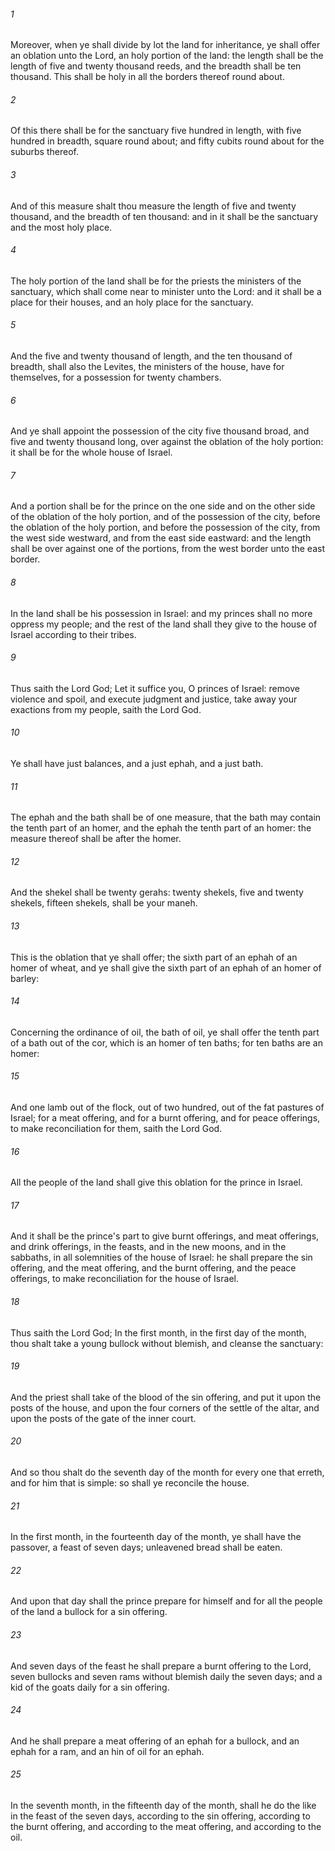 ###### 1
Moreover, when ye shall divide by lot the land for inheritance, ye shall offer an oblation unto the Lord, an holy portion of the land: the length shall be the length of five and twenty thousand reeds, and the breadth shall be ten thousand. This shall be holy in all the borders thereof round about.

###### 2
Of this there shall be for the sanctuary five hundred in length, with five hundred in breadth, square round about; and fifty cubits round about for the suburbs thereof.

###### 3
And of this measure shalt thou measure the length of five and twenty thousand, and the breadth of ten thousand: and in it shall be the sanctuary and the most holy place.

###### 4
The holy portion of the land shall be for the priests the ministers of the sanctuary, which shall come near to minister unto the Lord: and it shall be a place for their houses, and an holy place for the sanctuary.

###### 5
And the five and twenty thousand of length, and the ten thousand of breadth, shall also the Levites, the ministers of the house, have for themselves, for a possession for twenty chambers.

###### 6
And ye shall appoint the possession of the city five thousand broad, and five and twenty thousand long, over against the oblation of the holy portion: it shall be for the whole house of Israel.

###### 7
And a portion shall be for the prince on the one side and on the other side of the oblation of the holy portion, and of the possession of the city, before the oblation of the holy portion, and before the possession of the city, from the west side westward, and from the east side eastward: and the length shall be over against one of the portions, from the west border unto the east border.

###### 8
In the land shall be his possession in Israel: and my princes shall no more oppress my people; and the rest of the land shall they give to the house of Israel according to their tribes.

###### 9
Thus saith the Lord God; Let it suffice you, O princes of Israel: remove violence and spoil, and execute judgment and justice, take away your exactions from my people, saith the Lord God.

###### 10
Ye shall have just balances, and a just ephah, and a just bath.

###### 11
The ephah and the bath shall be of one measure, that the bath may contain the tenth part of an homer, and the ephah the tenth part of an homer: the measure thereof shall be after the homer.

###### 12
And the shekel shall be twenty gerahs: twenty shekels, five and twenty shekels, fifteen shekels, shall be your maneh.

###### 13
This is the oblation that ye shall offer; the sixth part of an ephah of an homer of wheat, and ye shall give the sixth part of an ephah of an homer of barley:

###### 14
Concerning the ordinance of oil, the bath of oil, ye shall offer the tenth part of a bath out of the cor, which is an homer of ten baths; for ten baths are an homer:

###### 15
And one lamb out of the flock, out of two hundred, out of the fat pastures of Israel; for a meat offering, and for a burnt offering, and for peace offerings, to make reconciliation for them, saith the Lord God.

###### 16
All the people of the land shall give this oblation for the prince in Israel.

###### 17
And it shall be the prince's part to give burnt offerings, and meat offerings, and drink offerings, in the feasts, and in the new moons, and in the sabbaths, in all solemnities of the house of Israel: he shall prepare the sin offering, and the meat offering, and the burnt offering, and the peace offerings, to make reconciliation for the house of Israel.

###### 18
Thus saith the Lord God; In the first month, in the first day of the month, thou shalt take a young bullock without blemish, and cleanse the sanctuary:

###### 19
And the priest shall take of the blood of the sin offering, and put it upon the posts of the house, and upon the four corners of the settle of the altar, and upon the posts of the gate of the inner court.

###### 20
And so thou shalt do the seventh day of the month for every one that erreth, and for him that is simple: so shall ye reconcile the house.

###### 21
In the first month, in the fourteenth day of the month, ye shall have the passover, a feast of seven days; unleavened bread shall be eaten.

###### 22
And upon that day shall the prince prepare for himself and for all the people of the land a bullock for a sin offering.

###### 23
And seven days of the feast he shall prepare a burnt offering to the Lord, seven bullocks and seven rams without blemish daily the seven days; and a kid of the goats daily for a sin offering.

###### 24
And he shall prepare a meat offering of an ephah for a bullock, and an ephah for a ram, and an hin of oil for an ephah.

###### 25
In the seventh month, in the fifteenth day of the month, shall he do the like in the feast of the seven days, according to the sin offering, according to the burnt offering, and according to the meat offering, and according to the oil.

